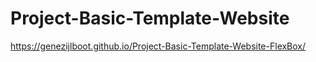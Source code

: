 # Project-Basic-Template-Website

https://genezijlboot.github.io/Project-Basic-Template-Website-FlexBox/

